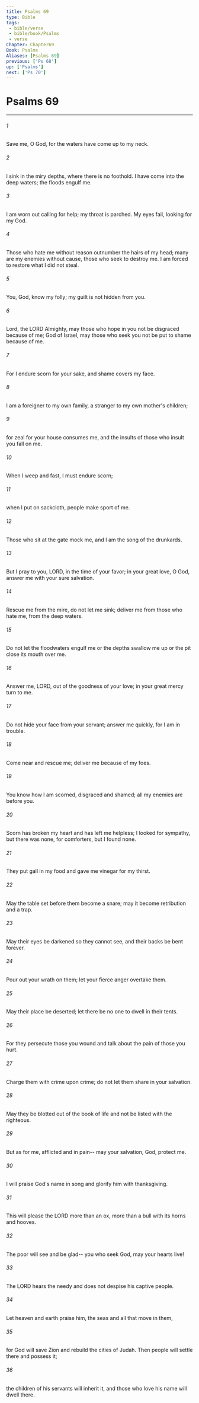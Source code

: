 ```yaml
---
title: Psalms 69
type: Bible
tags:
 - bible/verse
 - bible/book/Psalms
 - verse
Chapter: Chapter69
Book: Psalms
Aliases: [Psalms 69]
previous: ['Ps 68']
up: ['Psalms']
next: ['Ps 70']
---
```

# Psalms 69

***


###### 1 
Save me, O God, for the waters have come up to my neck. 

###### 2 
I sink in the miry depths, where there is no foothold. I have come into the deep waters; the floods engulf me. 

###### 3 
I am worn out calling for help; my throat is parched. My eyes fail, looking for my God. 

###### 4 
Those who hate me without reason outnumber the hairs of my head; many are my enemies without cause, those who seek to destroy me. I am forced to restore what I did not steal. 

###### 5 
You, God, know my folly; my guilt is not hidden from you. 

###### 6 
Lord, the LORD Almighty, may those who hope in you not be disgraced because of me; God of Israel, may those who seek you not be put to shame because of me. 

###### 7 
For I endure scorn for your sake, and shame covers my face. 

###### 8 
I am a foreigner to my own family, a stranger to my own mother's children; 

###### 9 
for zeal for your house consumes me, and the insults of those who insult you fall on me. 

###### 10 
When I weep and fast, I must endure scorn; 

###### 11 
when I put on sackcloth, people make sport of me. 

###### 12 
Those who sit at the gate mock me, and I am the song of the drunkards. 

###### 13 
But I pray to you, LORD, in the time of your favor; in your great love, O God, answer me with your sure salvation. 

###### 14 
Rescue me from the mire, do not let me sink; deliver me from those who hate me, from the deep waters. 

###### 15 
Do not let the floodwaters engulf me or the depths swallow me up or the pit close its mouth over me. 

###### 16 
Answer me, LORD, out of the goodness of your love; in your great mercy turn to me. 

###### 17 
Do not hide your face from your servant; answer me quickly, for I am in trouble. 

###### 18 
Come near and rescue me; deliver me because of my foes. 

###### 19 
You know how I am scorned, disgraced and shamed; all my enemies are before you. 

###### 20 
Scorn has broken my heart and has left me helpless; I looked for sympathy, but there was none, for comforters, but I found none. 

###### 21 
They put gall in my food and gave me vinegar for my thirst. 

###### 22 
May the table set before them become a snare; may it become retribution and a trap. 

###### 23 
May their eyes be darkened so they cannot see, and their backs be bent forever. 

###### 24 
Pour out your wrath on them; let your fierce anger overtake them. 

###### 25 
May their place be deserted; let there be no one to dwell in their tents. 

###### 26 
For they persecute those you wound and talk about the pain of those you hurt. 

###### 27 
Charge them with crime upon crime; do not let them share in your salvation. 

###### 28 
May they be blotted out of the book of life and not be listed with the righteous. 

###### 29 
But as for me, afflicted and in pain-- may your salvation, God, protect me. 

###### 30 
I will praise God's name in song and glorify him with thanksgiving. 

###### 31 
This will please the LORD more than an ox, more than a bull with its horns and hooves. 

###### 32 
The poor will see and be glad-- you who seek God, may your hearts live! 

###### 33 
The LORD hears the needy and does not despise his captive people. 

###### 34 
Let heaven and earth praise him, the seas and all that move in them, 

###### 35 
for God will save Zion and rebuild the cities of Judah. Then people will settle there and possess it; 

###### 36 
the children of his servants will inherit it, and those who love his name will dwell there. 

